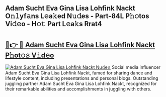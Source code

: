 ## Adam Sucht Eva Gina Lisa Lohfink Nackt O𝚗𝚕yf𝚊ns L𝚎a𝚔ed N𝚞𝚍es - Part-84L P𝚑𝚘tos Vi𝚍𝚎o - H𝚘𝚝 Part L𝚎a𝚔s Rrat4

# <h2><a href="http://kf8nm0.oniu.top/?m=Adam+Sucht+Eva+Gina+Lisa+Lohfink+Nackt">🔗👉 🔴 Adam Sucht Eva Gina Lisa Lohfink Nackt P𝚑ot𝚘𝚜 V𝚒d𝚎o</a></h2>

[![Adam Sucht Eva Gina Lisa Lohfink Nackt Nu𝚍e𝚜](https://i.imgur.com/0qMVB7G.gif)](http://kf8nm0.oniu.top/?m=Adam+Sucht+Eva+Gina+Lisa+Lohfink+Nackt)
Social media influencer Adam Sucht Eva Gina Lisa Lohfink Nackt, famed for sharing dance and lifestyle content, including presentations and personal blogs. Outstanding juggling partner Adam Sucht Eva Gina Lisa Lohfink Nackt, recognized for their remarkable abilities and accomplishments in juggling with others.  
